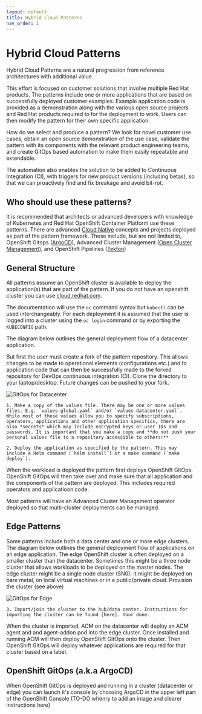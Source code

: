 ```yaml
---
layout: default
title: Hybrid Cloud Patterns
nav_order: 1
---
```


# Hybrid Cloud Patterns

Hybrid Cloud Patterns are a natural progression from reference architectures with additional value.

This effort is focused on customer solutions that involve multiple Red Hat
products. The patterns include one or more applications that are based on successfully deployed customer examples. Example application code is provided as a demonstration along with the various open source projects and Red Hat products required to for the deployment to work. Users can then modify the pattern for their own specific application.

How do we select and produce a pattern? We look for novel customer use cases, obtain an open source demonstration of the use case, validate the pattern with its components with the relevant product engineering teams, and create GitOps based automation to make them easily repeatable and extendable.

The automation also enables the solution to be added to Continuous Integration (CI), with triggers for new product versions (including betas), so that we can proactively find and fix breakage and avoid bit-rot.

## Who should use these patterns?

It is recommended that architects or advanced developers with knowledge of Kubernetes and Red Hat OpenShift Container Platform use these patterns. There are advanced [Cloud Native](https://www.cncf.io/projects/) concepts and projects deployed as part of the pattern framework. These include, but are not limited to, OpenShift Gitops ([ArgoCD](https://argoproj.github.io/argo-cd/)), Advanced Cluster Management ([Open Cluster Management](https://open-cluster-management.io/)), and OpenShift Pipelines ([Tekton](https://tekton.dev/)) 

## General Structure

All patterns assume an OpenShift cluster is available to deploy the application(s) that are part of the pattern. If you do not have an openshift cluster you can use [cloud.redhat.com](https://console.redhat.com/openshift). 

The documentation will use the `oc` command syntax but `kubectl` can be used interchangeably. For each deployment it is assumed that the user is logged into a cluster using the `oc login` command or by exporting the `KUBECONFIG` path.

The diagram below outlines the general deployment flow of a datacenter application. 

But first the user must create a fork of the pattern repository. This allows changes to be made to operational elements (configurations etc.) and to application code that can then be successfully made to the forked repository for DevOps continuous integration (CI). Clone the directory to your laptop/desktop. Future changes can be pushed to your fork.

![GitOps for Datacenter](./images/gitops-datacenter.png)

	1. Make a copy of the values file. There may be one or more values files. E.g. `values-global.yaml` and/or `values-datacenter.yaml`. While most of these values allow you to specify subscriptions, operators, applications and other application specifics, there are also *secrets* which may include encrypted keys or user IDs and passwords. It is important that you make a copy and **do not push your personal values file to a repository accessible to others!**

	2. Deploy the application as specified by the pattern. This may include a Helm command (`helm install`) or a make command (`make deploy`).

When the workload is deployed the pattern first deploys OpenShift GitOps. OpenShift GitOps will then take over and make sure that all application and the components of the pattern are deployed. This includes required operators and applicatioon code. 

Most patterns will have an Advanced Cluster Management operator deployed so that multi-cluster deployments can be managed. 

## Edge Patterns

Some patterns include both a data center and one or more edge clusters. The diagram below outlines the general deployment flow of applications on an edge application. The edge OpenShift cluster is often deployed on a smaller cluster than the datacenter. Sometimes this might be a three node cluster that allows workloads to be deployed on the master nodes. The edge cluster might be a single node cluster (SN0). It might be deployed on bare metal, on local virtual machines or in a public/private cloud. Provision the cluster (see above) 

![GitOps for Edge](./images/gitops-edge.png)

	3. Import/join the cluster to the hub/data center. Instructions for importing the cluster can be found [here]. Your done.

When the cluster is imported, ACM on the datacenter will deploy an ACM agent and and agent-addon pod into the edge cluster. Once installed and running ACM will then deploy OpenShift GitOps onto the cluster. Then OpenShift GitOps will deploy whatever applications are required for that cluster based on a label.

## OpenShift GitOps (a.k.a ArgoCD)

When OpenShift GitOps is deployed and running in a cluster (datacenter or edge) you can launch it's console by  choosing ArgoCD in the upper left part of the OpenShift Console (TO-DO whenry to add an image and clearer instructions here)  